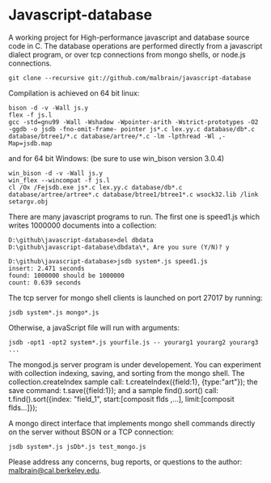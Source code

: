 Javascript-database
===================

A working project for High-performance javascript and database source code in C.  The database operations are performed directly from a javascript dialect program, or over tcp connections from mongo shells, or node.js connections.

```
git clone --recursive git://github.com/malbrain/javascript-database
```
Compilation is achieved on 64 bit linux:

```
bison -d -v -Wall js.y
flex -f js.l
gcc -std=gnu99 -Wall -Wshadow -Wpointer-arith -Wstrict-prototypes -O2 -ggdb -o jsdb -fno-omit-frame- pointer js*.c lex.yy.c database/db*.c database/btree1/*.c database/artree/*.c -lm -lpthread -Wl ,-Map=jsdb.map
```
and for 64 bit Windows: (be sure to use win_bison version 3.0.4)

```
win_bison -d -v -Wall js.y
win_flex --wincompat -f js.l
cl /Ox /Fejsdb.exe js*.c lex.yy.c database/db*.c database/artree/artree*.c database/btree1/btree1*.c wsock32.lib /link setargv.obj
```
There are many javascript programs to run.  The first one is speed1.js which writes 1000000 documents into a collection:

```
D:\github\javascript-database>del dbdata
D:\github\javascript-database\dbdata\*, Are you sure (Y/N)? y

D:\github\javascript-database>jsdb system*.js speed1.js
insert: 2.471 seconds
found: 1000000 should be 1000000
count: 0.639 seconds
```
The tcp server for mongo shell clients is launched on port 27017 by running:

```
jsdb system*.js mongo*.js
```
Otherwise, a javaScript file will run with arguments:

```
jsdb -opt1 -opt2 system*.js yourfile.js -- yourarg1 yourarg2 yourarg3 ...
```
The mongod.js server program is under developement.  You can experiment with collection indexing, saving, and sorting from the mongo shell.  The collection.createIndex sample call: t.createIndex({field:1}, {type:"art"}); the save command: t.save({field:1}); and a sample find().sort() call: t.find().sort({index: "field_1", start:[composit flds ,...], limit:[composit flds...]});

A mongo direct interface that implements mongo shell commands directly on the server without BSON or a TCP connection:

```
jsdb system*.js jsDb*.js test_mongo.js
```
Please address any concerns, bug reports, or questions to the author: malbrain@cal.berkeley.edu.

